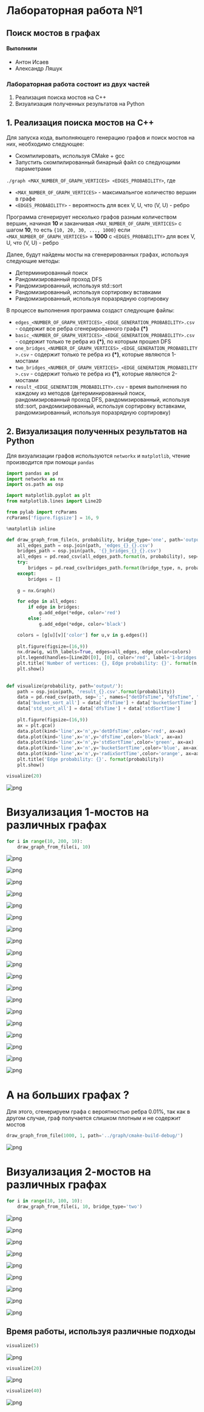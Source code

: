 # Лабораторная работа №1

## Поиск мостов в графах

#### Выполнили

- Антон Исаев
- Александр Ляшук

### Лабораторная работа состоит из двух частей

1. Реализация поиска мостов на C++
2. Визуализация полученных результатов на Python

## 1. Реализация поиска мостов на C++

Для запуска кода, выполняющего генерацию графов и поиск мостов на них, необходимо следующее:

- Скомпилировать, используя CMake + gcc
- Запустить скомпилированный бинарный файл со следующими параметрами

`./graph <MAX_NUMBER_OF_GRAPH_VERTICES> <EDGES_PROBABILITY>`, где

- `<MAX_NUMBER_OF_GRAPH_VERTICES>` - максимальнгое количество вершин в графе
- `<EDGES_PROBABILITY>` - вероятность для всех V, U, что (V, U) - ребро

Программа сгенерирует несколько графов разным количеством вершин, начиная **10** и заканчивая `<MAX_NUMBER_OF_GRAPH_VERTICES>` с шагом **10**, то есть `{10, 20, 30, ..., 1000}` если `<MAX_NUMBER_OF_GRAPH_VERTICES>` = **1000** с `<EDGES_PROBABILITY>` для всех V, U, что (V, U) - ребро

Далее, будут найдены мосты на сгенерированных графах, используя следующие методы:

- Детерминированный поиск
- Рандомизированный проход DFS
- Рандомизированный, используя std::sort
- Рандомизированный, используя сортировку вставками
- Рандомизированный, используя поразрядную сортировку

В процессе выполнения программа создаст следующие файлы: 

- `edges_<NUMBER_OF_GRAPH_VERTICES>_<EDGE_GENERATION_PROBABILITY>.csv` - содержит все ребра сгенерированного графа **(\*)**
- `basic_<NUMBER_OF_GRAPH_VERTICES>_<EDGE_GENERATION_PROBABILITY>.csv` - содержит только те ребра из **(\*)**, по которым прошел DFS
- `one_bridges_<NUMBER_OF_GRAPH_VERTICES>_<EDGE_GENERATION_PROBABILITY>.csv` - содержит только те ребра из **(\*)**, которые являются 1-мостами
- `two_bridges_<NUMBER_OF_GRAPH_VERTICES>_<EDGE_GENERATION_PROBABILITY>.csv` - содержит только те ребра из **(\*)**, которые являются 2-мостами
- `result_<EDGE_GENERATION_PROBABILITY>.csv` - время выполнения по каждому из методов (детерминированный поиск, рандомизированный проход DFS, рандомизированный, используя std::sort, рандомизированный, используя сортировку вставками, рандомизированный, используя поразрядную сортировку)

## 2. Визуализация полученных результатов на Python

Для визуализации графов используются `networkx` и `matplotlib`, чтение производится при помощи `pandas`


```python
import pandas as pd
import networkx as nx
import os.path as osp

import matplotlib.pyplot as plt
from matplotlib.lines import Line2D

from pylab import rcParams
rcParams['figure.figsize'] = 16, 9

%matplotlib inline

def draw_graph_from_file(n, probability, bridge_type='one', path='output/'):
    all_edges_path = osp.join(path, 'edges_{}_{}.csv')
    bridges_path = osp.join(path, '{}_bridges_{}_{}.csv')
    all_edges = pd.read_csv(all_edges_path.format(n, probability), sep=';', header=None).values.tolist()
    try:
        bridges = pd.read_csv(bridges_path.format(bridge_type, n, probability), sep=';', header=None).values.tolist()
    except:
        bridges = []
        
    g = nx.Graph()

    for edge in all_edges:
        if edge in bridges:
            g.add_edge(*edge, color='red')
        else:
            g.add_edge(*edge, color='black')

    colors = [g[u][v]['color'] for u,v in g.edges()]
        
    plt.figure(figsize=(16,9)) 
    nx.draw(g, with_labels=True, edges=all_edges, edge_color=colors)
    plt.legend(handles=[Line2D([0], [0], color='red', label='1-bridges'), Line2D([0], [0], color='black', label='Other edges')])
    plt.title('Number of vertices: {}, Edge probability: {}'. format(n, probability))
    plt.show()
    
    
def visualize(probability, path='output/'):   
    path = osp.join(path, 'result_{}.csv'.format(probability))
    data = pd.read_csv(path, sep=';', names=["detDfsTime", "dfsTime", "stdSortTime", "bucketSortTime", "radixSortTime", "n"])
    data['bucket_sort_all'] = data['dfsTime'] + data['bucketSortTime']
    data['std_sort_all'] = data['dfsTime'] + data['stdSortTime']
    
    plt.figure(figsize=(16,9)) 
    ax = plt.gca()
    data.plot(kind='line',x='n',y='detDfsTime',color='red', ax=ax)
    data.plot(kind='line',x='n',y='dfsTime',color='black', ax=ax)
    data.plot(kind='line',x='n',y='stdSortTime',color='green', ax=ax)
    data.plot(kind='line',x='n',y='bucketSortTime',color='blue', ax=ax)
    data.plot(kind='line',x='n',y='radixSortTime',color='orange', ax=ax)
    plt.title('Edge probability: {}'. format(probability))
    plt.show()
```


```python
visualize(20)
```


![png](notebook/output_2_0.png)


# Визуализация 1-мостов на различных графах


```python
for i in range(10, 200, 10):
    draw_graph_from_file(i, 10)
```


![png](notebook/output_4_0.png)



![png](notebook/output_4_1.png)



![png](notebook/output_4_2.png)



![png](notebook/output_4_3.png)



![png](notebook/output_4_4.png)



![png](notebook/output_4_5.png)



![png](notebook/output_4_6.png)



![png](notebook/output_4_7.png)



![png](notebook/output_4_8.png)



![png](notebook/output_4_9.png)



![png](notebook/output_4_10.png)



![png](notebook/output_4_11.png)



![png](notebook/output_4_12.png)



![png](notebook/output_4_13.png)



![png](notebook/output_4_14.png)



![png](notebook/output_4_15.png)



![png](notebook/output_4_16.png)



![png](notebook/output_4_17.png)



![png](notebook/output_4_18.png)


# А на больших графах ?

Для этого, сгенерируем графа с вероятностью ребра 0.01%, так как в другом случае, граф получается слишком плотным и не содержит мостов


```python
draw_graph_from_file(1000, 1, path='../graph/cmake-build-debug/')
```


![png](notebook/output_6_0.png)


# Визуализация 2-мостов на различных графах


```python
for i in range(10, 100, 10):
    draw_graph_from_file(i, 10, bridge_type='two')
```


![png](notebook/output_8_0.png)



![png](notebook/output_8_1.png)



![png](notebook/output_8_2.png)



![png](notebook/output_8_3.png)



![png](notebook/output_8_4.png)



![png](notebook/output_8_5.png)



![png](notebook/output_8_6.png)



![png](notebook/output_8_7.png)



![png](notebook/output_8_8.png)


## Время работы, используя различные подходы


```python
visualize(5)
```


![png](notebook/output_10_0.png)



```python
visualize(20)
```


![png](notebook/output_11_0.png)



```python
visualize(40)
```


![png](notebook/output_12_0.png)

